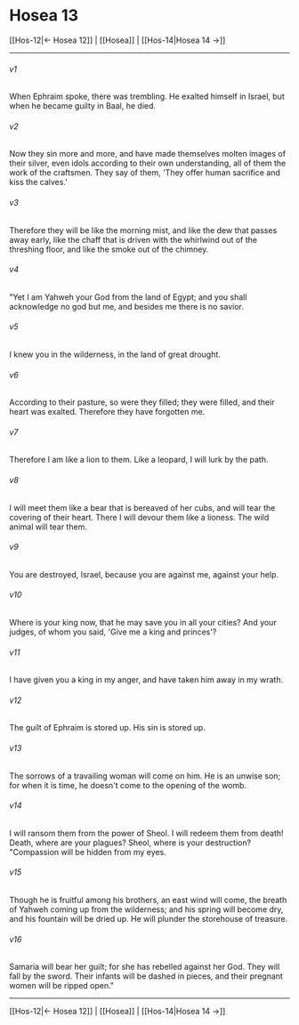 # Hosea 13

[[Hos-12|← Hosea 12]] | [[Hosea]] | [[Hos-14|Hosea 14 →]]
***



###### v1 
When Ephraim spoke, there was trembling. He exalted himself in Israel, but when he became guilty in Baal, he died. 

###### v2 
Now they sin more and more, and have made themselves molten images of their silver, even idols according to their own understanding, all of them the work of the craftsmen. They say of them, 'They offer human sacrifice and kiss the calves.' 

###### v3 
Therefore they will be like the morning mist, and like the dew that passes away early, like the chaff that is driven with the whirlwind out of the threshing floor, and like the smoke out of the chimney. 

###### v4 
"Yet I am Yahweh your God from the land of Egypt; and you shall acknowledge no god but me, and besides me there is no savior. 

###### v5 
I knew you in the wilderness, in the land of great drought. 

###### v6 
According to their pasture, so were they filled; they were filled, and their heart was exalted. Therefore they have forgotten me. 

###### v7 
Therefore I am like a lion to them. Like a leopard, I will lurk by the path. 

###### v8 
I will meet them like a bear that is bereaved of her cubs, and will tear the covering of their heart. There I will devour them like a lioness. The wild animal will tear them. 

###### v9 
You are destroyed, Israel, because you are against me, against your help. 

###### v10 
Where is your king now, that he may save you in all your cities? And your judges, of whom you said, 'Give me a king and princes'? 

###### v11 
I have given you a king in my anger, and have taken him away in my wrath. 

###### v12 
The guilt of Ephraim is stored up. His sin is stored up. 

###### v13 
The sorrows of a travailing woman will come on him. He is an unwise son; for when it is time, he doesn't come to the opening of the womb. 

###### v14 
I will ransom them from the power of Sheol. I will redeem them from death! Death, where are your plagues? Sheol, where is your destruction? "Compassion will be hidden from my eyes. 

###### v15 
Though he is fruitful among his brothers, an east wind will come, the breath of Yahweh coming up from the wilderness; and his spring will become dry, and his fountain will be dried up. He will plunder the storehouse of treasure. 

###### v16 
Samaria will bear her guilt; for she has rebelled against her God. They will fall by the sword. Their infants will be dashed in pieces, and their pregnant women will be ripped open."

***
[[Hos-12|← Hosea 12]] | [[Hosea]] | [[Hos-14|Hosea 14 →]]
